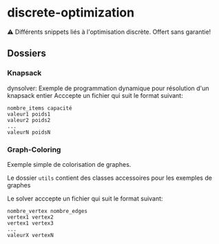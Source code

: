 # discrete-optimization
⚠️ Différents snippets liés à l'optimisation discrète.  Offert sans garantie!


## Dossiers

### Knapsack

dynsolver:
Exemple de programmation dynamique pour résolution d'un knapsack entier
Acccepte un fichier qui suit le format suivant:
```
nombre_items capacité
valeur1 poids1
valeur2 poids2
...
valeurN poidsN
```


### Graph-Coloring

Exemple simple de colorisation de graphes.

Le dossier ```utils``` contient des classes accessoires pour les exemples de graphes


Le solver acccepte un fichier qui suit le format suivant:
```
nombre_vertex nombre_edges
vertex1 vertex2
vertex1 vertex3
...
valeurX vertexN
```



